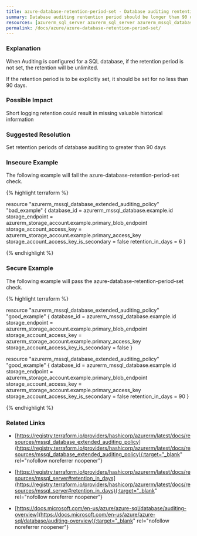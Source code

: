 ```yaml
---
title: azure-database-retention-period-set - Database auditing rentention period should be longer than 90 days
summary: Database auditing rentention period should be longer than 90 days 
resources: [azurerm_sql_server azurerm_sql_server azurerm_mssql_database_extended_auditing_policy] 
permalink: /docs/azure/azure-database-retention-period-set/
---
```

### Explanation


When Auditing is configured for a SQL database, if the retention period is not set, the retention will be unlimited.

If the retention period is to be explicitly set, it should be set for no less than 90 days.



### Possible Impact
Short logging retention could result in missing valuable historical information

### Suggested Resolution
Set retention periods of database auditing to greater than 90 days


### Insecure Example

The following example will fail the azure-database-retention-period-set check.

{% highlight terraform %}

resource "azurerm_mssql_database_extended_auditing_policy" "bad_example" {
  database_id                             = azurerm_mssql_database.example.id
  storage_endpoint                        = azurerm_storage_account.example.primary_blob_endpoint
  storage_account_access_key              = azurerm_storage_account.example.primary_access_key
  storage_account_access_key_is_secondary = false
  retention_in_days                       = 6
}

{% endhighlight %}



### Secure Example

The following example will pass the azure-database-retention-period-set check.

{% highlight terraform %}

resource "azurerm_mssql_database_extended_auditing_policy" "good_example" {
  database_id                             = azurerm_mssql_database.example.id
  storage_endpoint                        = azurerm_storage_account.example.primary_blob_endpoint
  storage_account_access_key              = azurerm_storage_account.example.primary_access_key
  storage_account_access_key_is_secondary = false
}

resource "azurerm_mssql_database_extended_auditing_policy" "good_example" {
  database_id                             = azurerm_mssql_database.example.id
  storage_endpoint                        = azurerm_storage_account.example.primary_blob_endpoint
  storage_account_access_key              = azurerm_storage_account.example.primary_access_key
  storage_account_access_key_is_secondary = false
  retention_in_days                       = 90
}

{% endhighlight %}



### Related Links


- [https://registry.terraform.io/providers/hashicorp/azurerm/latest/docs/resources/mssql_database_extended_auditing_policy](https://registry.terraform.io/providers/hashicorp/azurerm/latest/docs/resources/mssql_database_extended_auditing_policy){:target="_blank" rel="nofollow noreferrer noopener"}

- [https://registry.terraform.io/providers/hashicorp/azurerm/latest/docs/resources/mssql_server#retention_in_days](https://registry.terraform.io/providers/hashicorp/azurerm/latest/docs/resources/mssql_server#retention_in_days){:target="_blank" rel="nofollow noreferrer noopener"}

- [https://docs.microsoft.com/en-us/azure/azure-sql/database/auditing-overview](https://docs.microsoft.com/en-us/azure/azure-sql/database/auditing-overview){:target="_blank" rel="nofollow noreferrer noopener"}


